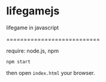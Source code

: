 # lifegamejs

lifegame in javascript

===========================

require: node.js, npm

```npm start```

then open ```index.html``` your browser.
